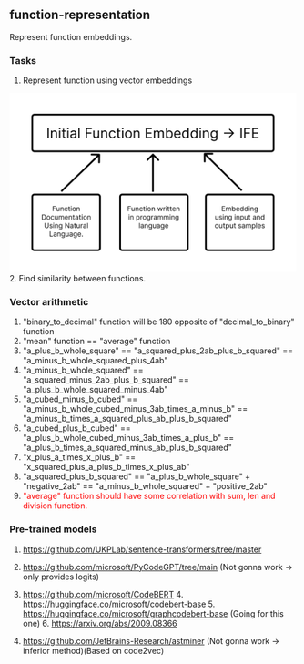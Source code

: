 ## function-representation

Represent function embeddings.

### Tasks

1. Represent function using vector embeddings
<img src="./assets/initial_function_embedding.png" alt="alt text">
2. Find similarity between functions.

### Vector arithmetic

1. "binary_to_decimal" function will be 180 opposite of "decimal_to_binary" function
2. "mean" function == "average" function
3. "a_plus_b_whole_square" == "a_squared_plus_2ab_plus_b_squared" == "a_minus_b_whole_squared_plus_4ab"
4. "a_minus_b_whole_squared" == "a_squared_minus_2ab_plus_b_squared" == "a_plus_b_whole_squared_minus_4ab"
5. "a_cubed_minus_b_cubed" == "a_minus_b_whole_cubed_minus_3ab_times_a_minus_b" == "a_minus_b_times_a_squared_plus_ab_plus_b_squared"
6. "a_cubed_plus_b_cubed" == "a_plus_b_whole_cubed_minus_3ab_times_a_plus_b" == "a_plus_b_times_a_squared_minus_ab_plus_b_squared"
7. "x_plus_a_times_x_plus_b" == "x_squared_plus_a_plus_b_times_x_plus_ab"
8. "a_squared_plus_b_squared" == "a_plus_b_whole_square" + "negative_2ab" == "a_minus_b_whole_squared" + "positive_2ab"
9. <span style="color:red;">"average" function should have some correlation with sum, len and division function.</span>


### Pre-trained models

1. https://github.com/UKPLab/sentence-transformers/tree/master


2. https://github.com/microsoft/PyCodeGPT/tree/main (Not gonna work -> only provides logits)
3. https://github.com/microsoft/CodeBERT
   4. https://huggingface.co/microsoft/codebert-base
   5. https://huggingface.co/microsoft/graphcodebert-base (Going for this one)
      6. https://arxiv.org/abs/2009.08366
4. https://github.com/JetBrains-Research/astminer (Not gonna work -> inferior method)(Based on code2vec)